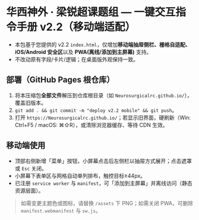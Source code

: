 # 华西神外 · 梁锐超课题组 — 一键交互指令手册 v2.2（移动端适配）

- 本包基于您提供的 v2.2 `index.html`，仅增加**移动端抽屉侧栏、栅格自适配、iOS/Android 安全区**以及 **PWA(离线/添加到主屏幕)** 支持。
- 不改动原有字段/卡片/逻辑；在桌面版外观保持一致。

## 部署（GitHub Pages 根仓库）
1. 将本压缩包**全部文件**解压到仓库根目录（如 `Neurosurgicalrc.github.io/`），覆盖旧版本。
2. `git add . && git commit -m "deploy v2.2 mobile" && git push`。
3. 打开 `https://Neurosurgicalrc.github.io/`；若显示旧界面，硬刷新（Win: Ctrl+F5 / macOS: ⌘⇧R），或清除浏览器缓存、等待 CDN 生效。

## 移动端使用
- 顶部右侧新增「菜单」按钮，小屏幕点击后左侧栏以抽屉方式展开；点击遮罩或 `Esc` 关闭。
- 小屏幕下表单区与网格自动单列排布，触控目标≥44px。
- 已注册 `service worker` 与 `manifest`，可「添加到主屏幕」并离线访问（静态资源层面）。

> 如需变更主题色或图标，请替换 `/assets` 下 PNG；如需关闭 PWA，可删除 `manifest.webmanifest` 与 `sw.js`。